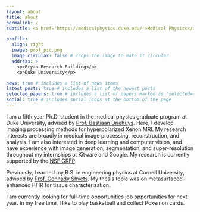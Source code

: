 ```yaml
---
layout: about
title: about
permalink: /
subtitle: <a href='https://medicalphysics.duke.edu/'>Medical Physics</a>. Duke University.

profile:
  align: right
  image: prof_pic.png
  image_circular: false # crops the image to make it circular
  address: >
    <p>Bryan Research Building</p>
    <p>Duke University</p>

news: true # includes a list of news items
latest_posts: true # includes a list of the newest posts
selected_papers: true # includes a list of papers marked as "selected={true}"
social: true # includes social icons at the bottom of the page
---
```


I am a fifth year Ph.D. student in the medical physics graduate program at Duke University, advised by [Prof. Bastiaan Driehuys](https://sites.duke.edu/driehuyslab/). Here, I develop imaging processing methods for hyperpolarized Xenon MRI. My research interests are broadly in medical image processing, reconstruction, and analysis. I am also interested in deep learning and computer vision, and have experience with image generation, segmentation, and super-resolution throughout my internships at Kitware and Google. My research is currently supported by the [NSF GRFP](https://www.nsfgrfp.org/).

Previously, I earned my B.S. in engineering physics at Cornell University, advised by [Prof. Gennady Shvets](https://shvets.aep.cornell.edu/). My thesis topic was on metasurfaced-enhanced FTIR for tissue characterization.

I am currently looking for full-time opportunities job opportunities for next year. In my free time, I like to play basketball and collect Pokemon cards.
